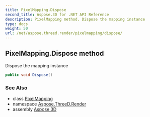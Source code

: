 ```yaml
---
title: PixelMapping.Dispose
second_title: Aspose.3D for .NET API Reference
description: PixelMapping method. Dispose the mapping instance
type: docs
weight: 50
url: /net/aspose.threed.render/pixelmapping/dispose/
---
```

## PixelMapping.Dispose method

Dispose the mapping instance

```csharp
public void Dispose()
```

### See Also

* class [PixelMapping](../)
* namespace [Aspose.ThreeD.Render](../../../aspose.threed.render/)
* assembly [Aspose.3D](../../../)


